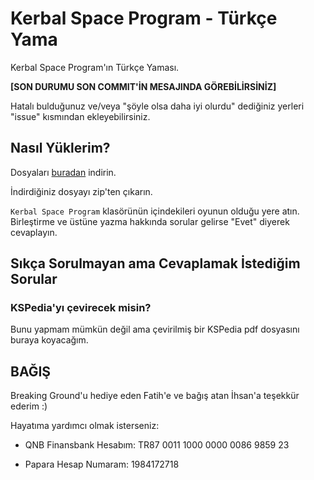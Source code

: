 # Kerbal Space Program - Türkçe Yama
Kerbal Space Program'ın Türkçe Yaması.

**[SON DURUMU SON COMMIT'İN MESAJINDA GÖREBİLİRSİNİZ]**

Hatalı bulduğunuz ve/veya "şöyle olsa daha iyi olurdu" dediğiniz yerleri "issue" kısmından ekleyebilirsiniz.

## Nasıl Yüklerim?

Dosyaları [buradan](https://github.com/FurkanS1821/KSP-TRYama/releases/latest) indirin.

İndirdiğiniz dosyayı zip'ten çıkarın.

`Kerbal Space Program` klasörünün içindekileri oyunun olduğu yere atın. Birleştirme ve üstüne yazma hakkında sorular gelirse "Evet" diyerek cevaplayın.

## Sıkça Sorulmayan ama Cevaplamak İstediğim Sorular

### KSPedia'yı çevirecek misin?

Bunu yapmam mümkün değil ama çevirilmiş bir KSPedia pdf dosyasını buraya koyacağım.

## BAĞIŞ

Breaking Ground'u hediye eden Fatih'e ve bağış atan İhsan'a teşekkür ederim :)

Hayatıma yardımcı olmak isterseniz:

- QNB Finansbank Hesabım: TR87 0011 1000 0000 0086 9859 23

- Papara Hesap Numaram: 1984172718